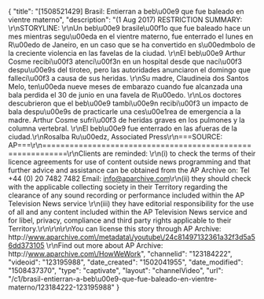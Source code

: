 {
    "title": "[1508521429] Brasil: Entierran a beb\u00e9 que fue baleado en vientre materno",
    "description": "(1 Aug 2017) RESTRICTION SUMMARY: \r\nSTORYLINE: \r\nUn beb\u00e9 brasile\u00f1o que fue baleado hace un mes mientras segu\u00eda en el vientre materno, fue enterrado el lunes en R\u00edo de Janeiro, en un caso que se ha convertido en s\u00edmbolo de la creciente violencia en las favelas de la ciudad. \r\nEl beb\u00e9 Arthur Cosme recibi\u00f3 atenci\u00f3n en un hospital desde que naci\u00f3 despu\u00e9s del tiroteo, pero las autoridades anunciaron el domingo que falleci\u00f3 a causa de sus heridas. \r\nSu madre, Claudineia dos Santos Melo, ten\u00eda nueve meses de embarazo cuando fue alcanzada una bala perdida el 30 de junio en una favela de R\u00edo. \r\nLos doctores descubrieron que el beb\u00e9 tambi\u00e9n recibi\u00f3 un impacto de bala despu\u00e9s de practicarle una ces\u00e1rea de emergencia a la madre. Arthur Cosme sufri\u00f3 de heridas graves en los pulmones y la columna vertebral. \r\nEl beb\u00e9 fue enterrado en las afueras de la ciudad.\r\nRosalba Ru\u00edz, Associated Press\r\n===SOURCE: AP===\r\n===========================================================\r\nClients are reminded: \r\n(i) to check the terms of their licence agreements for use of content outside news programming and that further advice and assistance can be obtained from the AP Archive on: Tel +44 (0) 20 7482 7482 Email: info@aparchive.com\r\n(ii) they should check with the applicable collecting society in their Territory regarding the clearance of any sound recording or performance included within the AP Television News service \r\n(iii) they have editorial responsibility for the use of all and any content included within the AP Television News service and for libel, privacy, compliance and third party rights applicable to their Territory.\r\n\r\n\r\nYou can license this story through AP Archive: http:\/\/www.aparchive.com\/metadata\/youtube\/24c81497132361a32f3d5a56dd373105 \r\nFind out more about AP Archive: http:\/\/www.aparchive.com\/HowWeWork",
    "channelid": "123184222",
    "videoid": "123195988",
    "date_created": "1502041955",
    "date_modified": "1508437370",
    "type": "captivate",
    "layout": "channelVideo",
    "url": "\/c1\/brasil-entierran-a-beb\u00e9-que-fue-baleado-en-vientre-materno\/123184222-123195988"
}